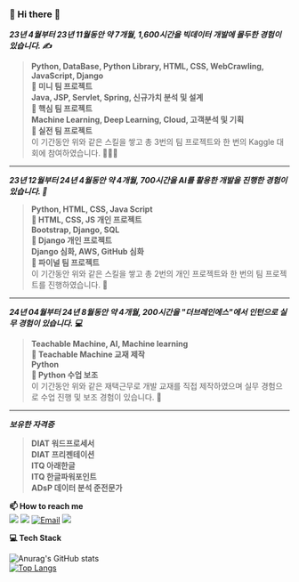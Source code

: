 ### 👋 Hi there 👋
**_23년 4월부터 23년 11월동안 약 7개월, 1,600시간을 빅데이터 개발에 몰두한 경험이 있습니다. ✍_** <br>

>**Python, DataBase, Python Library, HTML, CSS, WebCrawling, JavaScript, Django** <br>
>**🔹 미니 팀 프로젝트** <br>
>**Java, JSP, Servlet, Spring, 신규가치 분석 및 설계** <br>
>**🔹 핵심 팀 프로젝트** <br>
>**Machine Learning, Deep Learning, Cloud, 고객분석 및 기획** <br>
>**🔹 실전 팀 프로젝트** <br>
>이 기간동안 위와 같은 스킬을 쌓고 총 3번의 팀 프로젝트와 한 번의 Kaggle 대회에 참여하였습니다. 👩🏻‍💻 <br>

<hr>

**_23년 12월부터 24년 4월동안 약 4개월, 700시간을 AI를 활용한 개발을 진행한 경험이 있습니다. 🧠_** <br>

>**Python, HTML, CSS, Java Script** <br>
>**🔹 HTML, CSS, JS 개인 프로젝트** <br>
>**Bootstrap, Django, SQL** <br>
>**🔹 Django 개인 프로젝트** <br>
>**Django 심화, AWS, GitHub 심화** <br>
>**🔹 파이널 팀 프로젝트** <br>
>이 기간동안 위와 같은 스킬을 쌓고 총 2번의 개인 프로젝트와 한 번의 팀 프로젝트를 진행하였습니다. 👥 <br>

<hr>

**_24년 04월부터 24년 8월동안 약 4개월, 200시간을 "더브레인에스"에서 인턴으로 실무 경험이 있습니다. 💻_** <br>

>**Teachable Machine, AI, Machine learning** <br>
>**🔹 Teachable Machine 교재 제작** <br>
>**Python** <br>
>**🔹 Python 수업 보조** <br>
>이 기간동안 위와 같은 재택근무로 개발 교재를 직접 제작하였으며 실무 경험으로 수업 진행 및 보조 경험이 있습니다. 📖 <br>

<hr>

**_보유한 자격증_** <br>

>**DIAT 워드프로세서** <br>
>**DIAT 프리젠테이션** <br>
>**ITQ 아래한글** <br>
>**ITQ 한글파워포인트** <br>
>**ADsP 데이터 분석 준전문가** <br>

<!--
**soohyun020812/soohyun020812** is a ✨ _special_ ✨ repository because its `README.md` (this file) appears on your GitHub profile.

Here are some ideas to get you started:

- 🔭 I’m currently working on ...
- 🌱 I’m currently learning ...
- 👯 I’m looking to collaborate on ...
- 🤔 I’m looking for help with ...
- 💬 Ask me about ...
- 📫 How to reach me: ...
- 😄 Pronouns: ...
- ⚡ Fun fact: ...
-->

**📫 How to reach me** <br>
<a href="https://gorgeous-produce-57c.notion.site/c95f6c2caada4755a9cc83b533be29e4?pvs=4" target="_blank"><img src="https://img.shields.io/badge/Notion-000000?style=for-the-badge&logo=Notion&logoColor=white"></a>
<a href="https://selfnotes.tistory.com/" target="_blank"><img src="https://img.shields.io/badge/Tistory-ff5a4a?style=for-the-badge&logo=Tistory&logoColor=white"></a>
<a href="mailto:mynilsh2002@naver.com" target="_blank"><img src="https://img.shields.io/badge/Email-03C75A?style=for-the-badge&logo=Naver&logoColor=white" alt="Email"></a>
<a href="https://www.acmicpc.net/user/zmxncbv02" target="_blank"><img src="https://img.shields.io/badge/BaekJoon-51829e?style=flat-square&logo=BaekJoon&logoColor=white"/></a>

**💻 Tech Stack** <br>

![Anurag's GitHub stats](https://github-readme-stats.vercel.app/api?username=soohyun020812&show_icons=true&theme=graywhite) <br>
[![Top Langs](https://github-readme-stats.vercel.app/api/top-langs/?username=soohyun020812)](https://github.com/anuraghazra/github-readme-stats)

